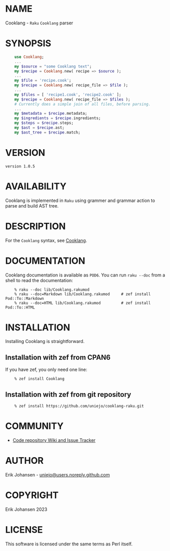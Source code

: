 NAME
====

Cooklang - `Raku` `Cooklang` parser

SYNOPSIS
========

```raku
    use Cooklang;
    ...
    my $source = "some Cooklang text";
    my $recipe = Cooklang.new( recipe => $source );
    ...
    my $file = 'recipe.cook';
    my $recipe = Cooklang.new( recipe_file => $file );
    ...
    my $files = [ 'recipe1.cook', 'recipe2.cook' ];
    my $recipe = Cooklang.new( recipe_file => $files );
    # Currently does a simple join of all files, before parsing.
    ...
    my $metadata = $recipe.metadata;
    my $ingredients = $recipe.ingredients;
    my $steps = $recipe.steps;
    my $ast = $recipe.ast;
    my $ast_tree = $recipe.match;
```

VERSION
=======

    version 1.0.5

AVAILABILITY
============

Cooklang is implemented in `Raku` using grammer and grammar action to parse and build AST tree.

DESCRIPTION
===========

For the `Cooklang` syntax, see [Cooklang](https://cooklang.org/).

DOCUMENTATION
=============

Cooklang documentation is available as `POD6`. You can run `raku --doc` from a shell to read the documentation:

        % raku --doc lib/Cooklang.rakumod
        % raku --doc=Markdown lib/Cooklang.rakumod     # zef install Pod::To::Markdown
        % raku --doc=HTML lib/Cooklang.rakumod         # zef install Pod::To::HTML

INSTALLATION
============

Installing Cooklang is straightforward.

## Installation with zef from CPAN6

If you have zef, you only need one line:

        % zef install Cooklang

## Installation with zef from git repository

        % zef install https://github.com/uniejo/cooklang-raku.git

COMMUNITY
=========

- [Code repository Wiki and Issue Tracker](https://github.com/uniejo/cooklang-raku)

AUTHOR
======

Erik Johansen - uniejo@users.noreply.github.com

COPYRIGHT
=========

Erik Johansen 2023

LICENSE
=======

This software is licensed under the same terms as Perl itself.

